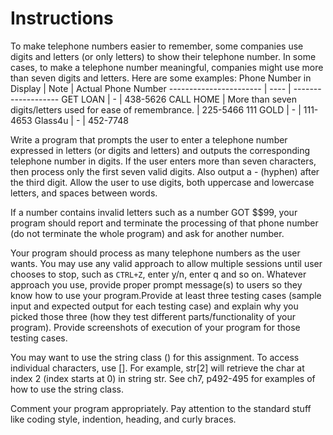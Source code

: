 # Instructions

To make telephone numbers easier to remember, some companies use digits and letters (or only letters) to show their telephone number. In some cases, to make a telephone number meaningful, companies might use more than seven digits and letters. Here are some examples: 
Phone Number in Display | Note | Actual Phone Number
----------------------- | ---- | -------------------
GET LOAN | - | 438-5626
CALL HOME | More than seven digits/letters used for ease of remembrance. | 225-5466
111 GOLD | - | 111-4653
Glass4u | - | 452-7748

Write a program that prompts the user to enter a telephone number expressed in letters (or digits and letters) and outputs the corresponding telephone number in digits. If the user enters more than seven characters, then process only the first seven valid digits. Also output a - (hyphen) after the third digit. Allow the user to use digits, both uppercase and lowercase letters, and spaces between words.

If a number contains invalid letters such as a number GOT $$99, your program should report and terminate the processing of that phone number (do not terminate the whole program) and ask for another number. 

Your program should process as many telephone numbers as the user wants.  You may use any valid approach to allow multiple sessions until user chooses to stop, such as `CTRL+Z`, enter y/n, enter q and so on.  Whatever approach you use, provide proper prompt message(s) to users so they know how to use your program.Provide at least three testing cases (sample input and expected output for each testing case) and explain why you picked those three (how they test different parts/functionality of your program).  Provide screenshots of execution of your program for those testing cases.

You may want to use the string class (<string>) for this assignment.  To access individual characters, use [].  For example, str[2] will retrieve the char at index 2 (index starts at 0) in string str.  See ch7, p492-495 for examples of how to use the string class.
  
Comment your program appropriately.  Pay attention to the standard stuff like coding style, indention, heading, and curly braces.  
